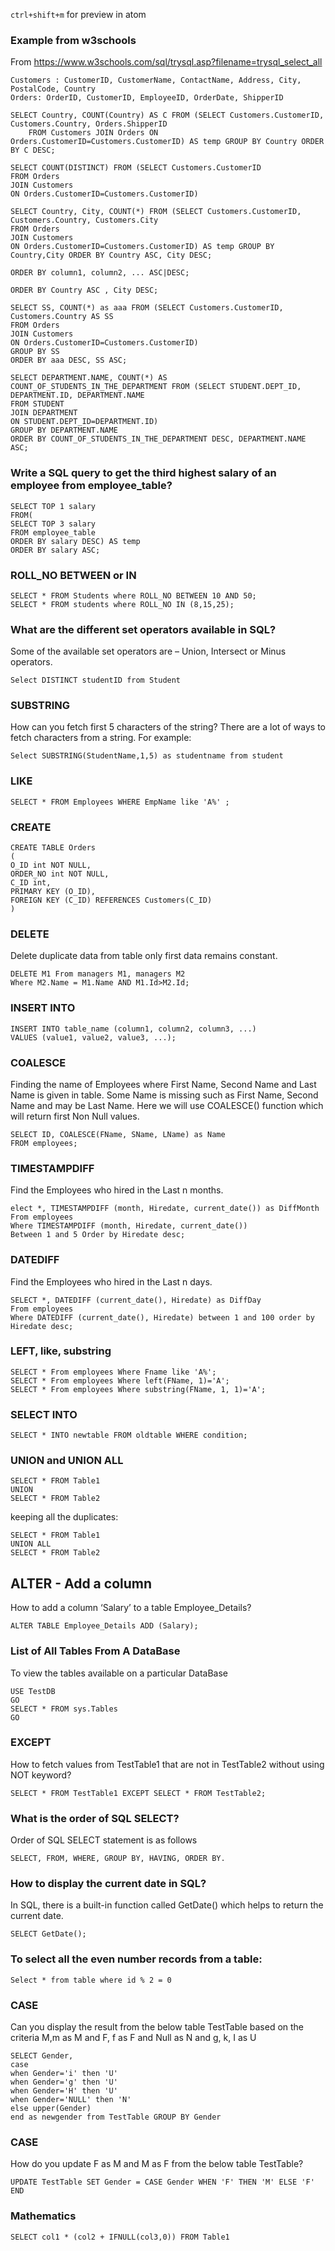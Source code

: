 
`ctrl+shift+m` for preview in atom


### Example from w3schools
From https://www.w3schools.com/sql/trysql.asp?filename=trysql_select_all
```
Customers : CustomerID, CustomerName, ContactName, Address, City, PostalCode, Country
Orders: OrderID, CustomerID, EmployeeID, OrderDate, ShipperID
```



```
SELECT Country, COUNT(Country) AS C FROM (SELECT Customers.CustomerID, Customers.Country, Orders.ShipperID
    FROM Customers JOIN Orders ON Orders.CustomerID=Customers.CustomerID) AS temp GROUP BY Country ORDER BY C DESC;
```




```
SELECT COUNT(DISTINCT) FROM (SELECT Customers.CustomerID
FROM Orders
JOIN Customers
ON Orders.CustomerID=Customers.CustomerID)
```


```
SELECT Country, City, COUNT(*) FROM (SELECT Customers.CustomerID, Customers.Country, Customers.City
FROM Orders
JOIN Customers
ON Orders.CustomerID=Customers.CustomerID) AS temp GROUP BY Country,City ORDER BY Country ASC, City DESC;
```


```
ORDER BY column1, column2, ... ASC|DESC;

ORDER BY Country ASC , City DESC;
```


```
SELECT SS, COUNT(*) as aaa FROM (SELECT Customers.CustomerID, Customers.Country AS SS
FROM Orders
JOIN Customers
ON Orders.CustomerID=Customers.CustomerID)
GROUP BY SS
ORDER BY aaa DESC, SS ASC;
```



```
SELECT DEPARTMENT.NAME, COUNT(*) AS COUNT_OF_STUDENTS_IN_THE_DEPARTMENT FROM (SELECT STUDENT.DEPT_ID, DEPARTMENT.ID, DEPARTMENT.NAME
FROM STUDENT
JOIN DEPARTMENT
ON STUDENT.DEPT_ID=DEPARTMENT.ID)
GROUP BY DEPARTMENT.NAME
ORDER BY COUNT_OF_STUDENTS_IN_THE_DEPARTMENT DESC, DEPARTMENT.NAME ASC;
```







### Write a SQL query to get the third highest salary of an employee from employee_table?

```
SELECT TOP 1 salary
FROM(
SELECT TOP 3 salary
FROM employee_table
ORDER BY salary DESC) AS temp
ORDER BY salary ASC;

```


### ROLL_NO BETWEEN or IN
```
SELECT * FROM Students where ROLL_NO BETWEEN 10 AND 50;
SELECT * FROM students where ROLL_NO IN (8,15,25);
```



### What are the different set operators available in SQL?
Some of the available set operators are – Union, Intersect or Minus operators.

```
Select DISTINCT studentID from Student
```


### SUBSTRING
How can you fetch first 5 characters of the string?
There are a lot of ways to fetch characters from a string. For example:
```
Select SUBSTRING(StudentName,1,5) as studentname from student
```


### LIKE
```
SELECT * FROM Employees WHERE EmpName like 'A%' ;
```


### CREATE
```
CREATE TABLE Orders
(
O_ID int NOT NULL,
ORDER_NO int NOT NULL,
C_ID int,
PRIMARY KEY (O_ID),
FOREIGN KEY (C_ID) REFERENCES Customers(C_ID)
)
```


### DELETE
Delete duplicate data from table only first data remains constant.
```
DELETE M1 From managers M1, managers M2
Where M2.Name = M1.Name AND M1.Id>M2.Id;
```


### INSERT INTO
```
INSERT INTO table_name (column1, column2, column3, ...)
VALUES (value1, value2, value3, ...);
```




### COALESCE
Finding the name of Employees where First Name, Second Name and Last Name is given in table. Some Name is missing such as First Name, Second Name and may be Last Name. Here we will use COALESCE() function which will return first Non Null values.

```
SELECT ID, COALESCE(FName, SName, LName) as Name
FROM employees;
```


### TIMESTAMPDIFF
Find the Employees who hired in the Last n months.

```
elect *, TIMESTAMPDIFF (month, Hiredate, current_date()) as DiffMonth
From employees
Where TIMESTAMPDIFF (month, Hiredate, current_date())
Between 1 and 5 Order by Hiredate desc;
```


### DATEDIFF
Find the Employees who hired in the Last n days.
```
SELECT *, DATEDIFF (current_date(), Hiredate) as DiffDay
From employees
Where DATEDIFF (current_date(), Hiredate) between 1 and 100 order by Hiredate desc;
```


### LEFT, like, substring
```
SELECT * From employees Where Fname like 'A%';
SELECT * From employees Where left(FName, 1)='A';
SELECT * From employees Where substring(FName, 1, 1)='A';
```






### SELECT INTO
```
SELECT * INTO newtable FROM oldtable WHERE condition;
```



### UNION and UNION ALL
```
SELECT * FROM Table1
UNION
SELECT * FROM Table2
```


keeping all the duplicates:

```
SELECT * FROM Table1
UNION ALL
SELECT * FROM Table2
```



## ALTER - Add a column
How to add a column ‘Salary’ to a table Employee_Details?
```
ALTER TABLE Employee_Details ADD (Salary);
```


### List of All Tables From A DataBase

To view the tables available on a particular DataBase
```
USE TestDB
GO
SELECT * FROM sys.Tables
GO
```

### EXCEPT
How to fetch values from TestTable1 that are not in TestTable2 without using NOT keyword?
```
SELECT * FROM TestTable1 EXCEPT SELECT * FROM TestTable2;
```




### What is the order of SQL SELECT?
Order of SQL SELECT statement is as follows

```
SELECT, FROM, WHERE, GROUP BY, HAVING, ORDER BY.
```




### How to display the current date in SQL?
In SQL, there is a built-in function called GetDate() which helps to return the current date.
```
SELECT GetDate();
```



### To select all the even number records from a table:
```
Select * from table where id % 2 = 0
```


### CASE
Can you display the result from the below table TestTable based on the criteria M,m as M and F, f as F and Null as N and g, k, I as U

```
SELECT Gender,
case
when Gender='i' then 'U'
when Gender='g' then 'U'
when Gender='H' then 'U'
when Gender='NULL' then 'N'
else upper(Gender)
end as newgender from TestTable GROUP BY Gender
```



### CASE
How do you update F as M and M as F from the below table TestTable?
```
UPDATE TestTable SET Gender = CASE Gender WHEN 'F' THEN 'M' ELSE 'F' END
```





### Mathematics
```
SELECT col1 * (col2 + IFNULL(col3,0)) FROM Table1
```



#
